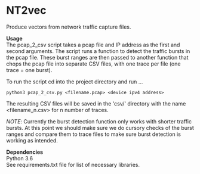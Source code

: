 # NT2vec
Produce vectors from network traffic capture files.

**Usage**  
The pcap_2_csv script takes a pcap file and IP address as the first and second arguments.  The script runs a function to 
detect the traffic bursts in the pcap file.  These burst ranges are then passed to another function that chops the pcap
file into separate CSV files, with one trace per file (one trace = one burst).  

To run the script cd into the project directory and run ...
```
python3 pcap_2_csv.py <filename.pcap> <device ipv4 address>
```
The resulting CSV files will be saved in the 'csv/' directory with the name \<filename_n.csv> for n number of traces.

*NOTE*: Currently the burst detection function only works with shorter traffic bursts. At this point we should make sure
we do cursory checks of the burst ranges and compare them to trace files to make sure burst detection is working as intended.

**Dependencies**  
Python 3.6  
See requirements.txt file for list of necessary libraries.  

